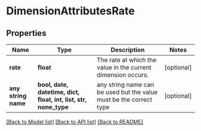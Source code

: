 # DimensionAttributesRate


## Properties
Name | Type | Description | Notes
------------ | ------------- | ------------- | -------------
**rate** | **float** | The rate at which the value in the current dimension occurs. | [optional] 
**any string name** | **bool, date, datetime, dict, float, int, list, str, none_type** | any string name can be used but the value must be the correct type | [optional]

[[Back to Model list]](../README.md#documentation-for-models) [[Back to API list]](../README.md#documentation-for-api-endpoints) [[Back to README]](../README.md)


